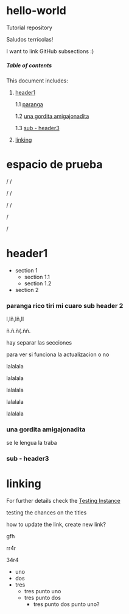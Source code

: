 # hello-world
Tutorial repository

Saludos terrícolas!

I want to link GitHub subsections :)

##### Table of contents

This document includes:



1. [header1](#lal)

   1.1 [paranga](#paranga-rico-tiri-mi-cuaro-sub-header-2)

   1.2 [una gordita amigajonadita](#una-gordita-amigajonadita)

   1.3 [sub - header3](#header3)

2. [linking](link)

# espacio de prueba
/
/

/
/

/
/


/

/

# <a name="lal"></a>header1

  
  * section 1
    * section 1.1
    * section 1.2
  * section 2

### paranga rico tiri mi cuaro sub header 2

l,lñ,lñ,ll

ñ.ñ.ñ{.ññ.

hay separar las secciones

para ver si funciona la actualizacion o no

lalalala

lalalala

lalalala

lalalala


lalalala


### una gordita amigajonadita

se le lengua la traba


### sub - header3

# linking

For further details check the [Testing Instance](https://github.com/EUDAT-GEF/GEF/blob/master/README.md#testing_instance)

testing the chances on the titles

how to update the link, create new link?

gfh

rr4r

34r4

* uno
* dos
* tres
  * tres punto uno
  * tres punto dos
    * tres punto dos punto uno?
